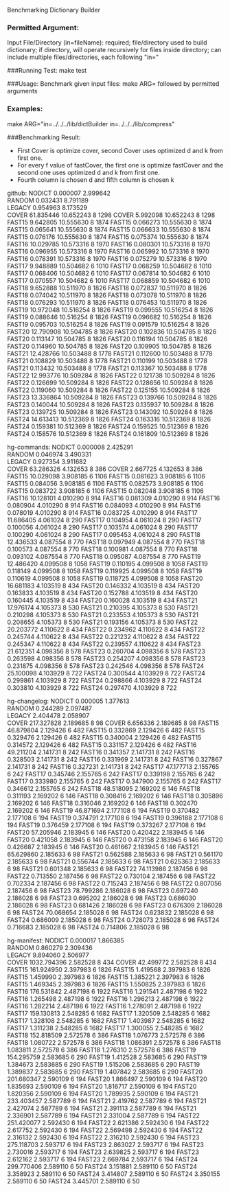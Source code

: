 Benchmarking Dictionary Builder

### Permitted Argument:
Input File/Directory (in=fileName): required; file/directory used to build dictionary; if directory, will operate recursively for files inside directory; can include multiple files/directories, each following "in="

###Running Test:
make test

###Usage:
Benchmark given input files: make ARG= followed by permitted arguments

### Examples:
make ARG="in=../../../lib/dictBuilder in=../../../lib/compress"

###Benchmarking Result:
- First Cover is optimize cover, second Cover uses optimized d and k from first one.
- For every f value of fastCover, the first one is optimize fastCover and the second one uses optimized d and k from first one.
- Fourth column is chosen d and fifth column is chosen k

github:
NODICT       0.000007       2.999642        
RANDOM       0.032431       8.791189        
LEGACY       0.954963       8.173529        
COVER       61.835446       10.652243        8          1298
COVER       5.992098       10.652243        8          1298
FAST15       9.642805       10.555630        8          1874
FAST15       0.066273       10.555630        8          1874
FAST15       0.065641       10.555630        8          1874
FAST15       0.066633       10.555630        8          1874
FAST15       0.076176       10.555630        8          1874
FAST15       0.075374       10.555630        8          1874
FAST16       10.029785       10.573316        8          1970
FAST16       0.080301       10.573316        8          1970
FAST16       0.096955       10.573316        8          1970
FAST16       0.065992       10.573316        8          1970
FAST16       0.078391       10.573316        8          1970
FAST16       0.075279       10.573316        8          1970
FAST17       9.948889       10.504682        6          1010
FAST17       0.068259       10.504682        6          1010
FAST17       0.068406       10.504682        6          1010
FAST17       0.067814       10.504682        6          1010
FAST17       0.070557       10.504682        6          1010
FAST17       0.068859       10.504682        6          1010
FAST18       9.652888       10.511970        8          1826
FAST18       0.072837       10.511970        8          1826
FAST18       0.074042       10.511970        8          1826
FAST18       0.073078       10.511970        8          1826
FAST18       0.076293       10.511970        8          1826
FAST18       0.076453       10.511970        8          1826
FAST19       10.972048       10.516254        8          1826
FAST19       0.099555       10.516254        8          1826
FAST19       0.088646       10.516254        8          1826
FAST19       0.096682       10.516254        8          1826
FAST19       0.095703       10.516254        8          1826
FAST19       0.091579       10.516254        8          1826
FAST20       12.790908       10.504785        8          1826
FAST20       0.102836       10.504785        8          1826
FAST20       0.113147       10.504785        8          1826
FAST20       0.116194       10.504785        8          1826
FAST20       0.114960       10.504785        8          1826
FAST20       0.109905       10.504785        8          1826
FAST21       12.428766       10.503488        8          1778
FAST21       0.112600       10.503488        8          1778
FAST21       0.108829       10.503488        8          1778
FAST21       0.110199       10.503488        8          1778
FAST21       0.113432       10.503488        8          1778
FAST21       0.113367       10.503488        8          1778
FAST22       12.993776       10.509284        8          1826
FAST22       0.121738       10.509284        8          1826
FAST22       0.126699       10.509284        8          1826
FAST22       0.128656       10.509284        8          1826
FAST22       0.119060       10.509284        8          1826
FAST22       0.125155       10.509284        8          1826
FAST23       13.336864       10.509284        8          1826
FAST23       0.139766       10.509284        8          1826
FAST23       0.140044       10.509284        8          1826
FAST23       0.135937       10.509284        8          1826
FAST23       0.139725       10.509284        8          1826
FAST23       0.143092       10.509284        8          1826
FAST24       14.613413       10.512369        8          1826
FAST24       0.163316       10.512369        8          1826
FAST24       0.159381       10.512369        8          1826
FAST24       0.159525       10.512369        8          1826
FAST24       0.158576       10.512369        8          1826
FAST24       0.161809       10.512369        8          1826

hg-commands:
NODICT       0.000008       2.425291        
RANDOM       0.046974       3.490331        
LEGACY       0.927354       3.911682        
COVER       63.286326       4.132653        8          386
COVER       2.667725       4.132653        8          386
FAST15       10.029098       3.908185        6          1106
FAST15       0.081623       3.908185        6          1106
FAST15       0.084056       3.908185        6          1106
FAST15       0.082573       3.908185        6          1106
FAST15       0.083722       3.908185        6          1106
FAST15       0.082048       3.908185        6          1106
FAST16       10.128101       4.010290        8          914
FAST16       0.081309       4.010290        8          914
FAST16       0.080904       4.010290        8          914
FAST16       0.084093       4.010290        8          914
FAST16       0.078019       4.010290        8          914
FAST16       0.083725       4.010290        8          914
FAST17       11.686405       4.061024        8          290
FAST17       0.104954       4.061024        8          290
FAST17       0.100056       4.061024        8          290
FAST17       0.103574       4.061024        8          290
FAST17       0.100290       4.061024        8          290
FAST17       0.095453       4.061024        8          290
FAST18       12.436533       4.087554        8          770
FAST18       0.097949       4.087554        8          770
FAST18       0.100573       4.087554        8          770
FAST18       0.100981       4.087554        8          770
FAST18       0.093102       4.087554        8          770
FAST18       0.095087       4.087554        8          770
FAST19       12.486420       4.099508        8          1058
FAST19       0.110195       4.099508        8          1058
FAST19       0.118149       4.099508        8          1058
FAST19       0.119925       4.099508        8          1058
FAST19       0.110619       4.099508        8          1058
FAST19       0.118725       4.099508        8          1058
FAST20       16.681183       4.103519        8          434
FAST20       0.146332       4.103519        8          434
FAST20       0.163833       4.103519        8          434
FAST20       0.152788       4.103519        8          434
FAST20       0.160445       4.103519        8          434
FAST20       0.160028       4.103519        8          434
FAST21       17.976174       4.105373        8          530
FAST21       0.210395       4.105373        8          530
FAST21       0.210298       4.105373        8          530
FAST21       0.233553       4.105373        8          530
FAST21       0.208655       4.105373        8          530
FAST21       0.193156       4.105373        8          530
FAST22       20.203772       4.110622        8          434
FAST22       0.234962       4.110622        8          434
FAST22       0.245744       4.110622        8          434
FAST22       0.221232       4.110622        8          434
FAST22       0.245347       4.110622        8          434
FAST22       0.239557       4.110622        8          434
FAST23       21.612351       4.098356        8          578
FAST23       0.260704       4.098356        8          578
FAST23       0.263598       4.098356        8          578
FAST23       0.254207       4.098356        8          578
FAST23       0.231875       4.098356        8          578
FAST23       0.242546       4.098356        8          578
FAST24       25.100098       4.103929        8          722
FAST24       0.300544       4.103929        8          722
FAST24       0.299861       4.103929        8          722
FAST24       0.298866       4.103929        8          722
FAST24       0.303810       4.103929        8          722
FAST24       0.297470       4.103929        8          722

hg-changelog:
NODICT       0.000005       1.377613        
RANDOM       0.244289       2.097487        
LEGACY       2.404478       2.058907        
COVER       217.327828       2.189685        8          98
COVER       6.656336       2.189685        8          98
FAST15       46.879804       2.129426        6          482
FAST15       0.332869       2.129426        6          482
FAST15       0.329476       2.129426        6          482
FAST15       0.340004       2.129426        6          482
FAST15       0.314572       2.129426        6          482
FAST15       0.331157       2.129426        6          482
FAST16       49.211204       2.141731        8          242
FAST16       0.341357       2.141731        8          242
FAST16       0.328503       2.141731        8          242
FAST16       0.331969       2.141731        8          242
FAST16       0.327867       2.141731        8          242
FAST16       0.327231       2.141731        8          242
FAST17       47.177713       2.155765        6          242
FAST17       0.345746       2.155765        6          242
FAST17       0.339198       2.155765        6          242
FAST17       0.333980       2.155765        6          242
FAST17       0.347900       2.155765        6          242
FAST17       0.346612       2.155765        6          242
FAST18       48.518095       2.169202        6          146
FAST18       0.311193       2.169202        6          146
FAST18       0.308416       2.169202        6          146
FAST18       0.305896       2.169202        6          146
FAST18       0.316046       2.169202        6          146
FAST18       0.302470       2.169202        6          146
FAST19       46.871694       2.177108        6          194
FAST19       0.370482       2.177108        6          194
FAST19       0.374791       2.177108        6          194
FAST19       0.396188       2.177108        6          194
FAST19       0.376459       2.177108        6          194
FAST19       0.373267       2.177108        6          194
FAST20       57.205946       2.183945        6          146
FAST20       0.420422       2.183945        6          146
FAST20       0.421058       2.183945        6          146
FAST20       0.473158       2.183945        6          146
FAST20       0.426687       2.183945        6          146
FAST20       0.461667       2.183945        6          146
FAST21       65.629860       2.185633        6          98
FAST21       0.562588       2.185633        6          98
FAST21       0.561170       2.185633        6          98
FAST21       0.556744       2.185633        6          98
FAST21       0.625363       2.185633        6          98
FAST21       0.601348       2.185633        6          98
FAST22       74.113986       2.187456        6          98
FAST22       0.713550       2.187456        6          98
FAST22       0.730104       2.187456        6          98
FAST22       0.702334       2.187456        6          98
FAST22       0.715243       2.187456        6          98
FAST22       0.807056       2.187456        6          98
FAST23       78.799286       2.186028        6          98
FAST23       0.697240       2.186028        6          98
FAST23       0.695202       2.186028        6          98
FAST23       0.686030       2.186028        6          98
FAST23       0.681426       2.186028        6          98
FAST23       0.676309       2.186028        6          98
FAST24       70.068654       2.185028        6          98
FAST24       0.623832       2.185028        6          98
FAST24       0.686009       2.185028        6          98
FAST24       0.728073       2.185028        6          98
FAST24       0.716683       2.185028        6          98
FAST24       0.714806       2.185028        6          98

hg-manifest:
NODICT       0.000017       1.866385        
RANDOM       0.860279       2.309436        
LEGACY       9.894060       2.506977        
COVER       1032.794396       2.582528        8          434
COVER       42.499772       2.582528        8          434
FAST15       161.924950       2.397983        6          1826
FAST15       1.419568       2.397983        6          1826
FAST15       1.459990       2.397983        6          1826
FAST15       1.385221       2.397983        6          1826
FAST15       1.469345       2.397983        6          1826
FAST15       1.550825       2.397983        6          1826
FAST16       176.531842       2.487198        6          1922
FAST16       1.291541       2.487198        6          1922
FAST16       1.265498       2.487198        6          1922
FAST16       1.296213       2.487198        6          1922
FAST16       1.282214       2.487198        6          1922
FAST16       1.278091       2.487198        6          1922
FAST17       159.130813       2.548285        6          1682
FAST17       1.320509       2.548285        6          1682
FAST17       1.328108       2.548285        6          1682
FAST17       1.403987       2.548285        6          1682
FAST17       1.311238       2.548285        6          1682
FAST17       1.300055       2.548285        6          1682
FAST18       152.818509       2.572578        6          386
FAST18       1.076773       2.572578        6          386
FAST18       1.080722       2.572578        6          386
FAST18       1.086391       2.572578        6          386
FAST18       1.083811       2.572578        6          386
FAST18       1.276310       2.572578        6          386
FAST19       154.295759       2.583685        6          290
FAST19       1.412528       2.583685        6          290
FAST19       1.384673       2.583685        6          290
FAST19       1.515206       2.583685        6          290
FAST19       1.389837       2.583685        6          290
FAST19       1.407842       2.583685        6          290
FAST20       201.680347       2.590109        6          194
FAST20       1.866497       2.590109        6          194
FAST20       1.835693       2.590109        6          194
FAST20       1.816717       2.590109        6          194
FAST20       1.820356       2.590109        6          194
FAST20       1.789935       2.590109        6          194
FAST21       233.403457       2.587789        6          194
FAST21       2.419762       2.587789        6          194
FAST21       2.427074       2.587789        6          194
FAST21       2.391113       2.587789        6          194
FAST21       2.336901       2.587789        6          194
FAST21       2.331004       2.587789        6          194
FAST22       251.420077       2.592430        6          194
FAST22       2.621386       2.592430        6          194
FAST22       2.617752       2.592430        6          194
FAST22       2.569498       2.592430        6          194
FAST22       2.316132       2.592430        6          194
FAST22       2.316210       2.592430        6          194
FAST23       275.118703       2.593717        6          194
FAST23       2.863027       2.593717        6          194
FAST23       2.730016       2.593717        6          194
FAST23       2.639825       2.593717        6          194
FAST23       2.612162       2.593717        6          194
FAST23       2.669784       2.593717        6          194
FAST24       299.770406       2.589110        6          50
FAST24       3.151881       2.589110        6          50
FAST24       3.358923       2.589110        6          50
FAST24       3.414807       2.589110        6          50
FAST24       3.350155       2.589110        6          50
FAST24       3.445701       2.589110        6          50
